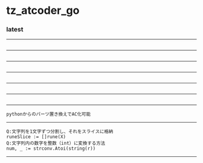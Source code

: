 # tz_atcoder_go

### latest

---
```

```
---
```

```
---
```

```
---
```

```
---
```

```
---
```

```
---
```
pythonからのパーツ置き換えでAC化可能
```
---
```
Q:文字列を1文字ずつ分割し、それをスライスに格納
runeSlice := []rune(X)
Q:文字列内の数字を整数（int）に変換する方法
num, _ := strconv.Atoi(string(r))
```
---
